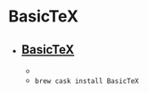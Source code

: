# BasicTeX
- [BasicTeX](https://www.tug.org/mactex/morepackages.html)
  - 
  - 
  - `brew cask install BasicTeX`
